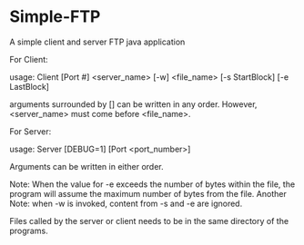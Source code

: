 # Simple-FTP
A simple client and server FTP java application

For Client:

usage: Client [Port #] <server_name> [-w] <file_name> [-s StartBlock] [-e LastBlock]

arguments surrounded by [] can be written in any order. However, <server_name> must come before <file_name>.

For Server:

usage: Server [DEBUG=1] [Port <port_number>]

Arguments can be written in either order.


Note: When the value for -e exceeds the number of bytes within the file, the program will assume the maximum number of bytes from the file.
Another Note: when -w is invoked, content from -s and -e are ignored.

Files called by the server or client needs to be in the same directory of the programs.
